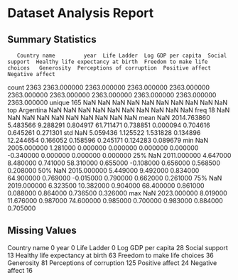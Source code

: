 # Dataset Analysis Report

## Summary Statistics
       Country name         year  Life Ladder  Log GDP per capita  Social support  Healthy life expectancy at birth  Freedom to make life choices   Generosity  Perceptions of corruption  Positive affect  Negative affect
count          2363  2363.000000  2363.000000         2363.000000     2363.000000                       2363.000000                   2363.000000  2363.000000                2363.000000      2363.000000      2363.000000
unique          165          NaN          NaN                 NaN             NaN                               NaN                           NaN          NaN                        NaN              NaN              NaN
top       Argentina          NaN          NaN                 NaN             NaN                               NaN                           NaN          NaN                        NaN              NaN              NaN
freq             18          NaN          NaN                 NaN             NaN                               NaN                           NaN          NaN                        NaN              NaN              NaN
mean            NaN  2014.763860     5.483566            9.288291        0.804917                         61.711471                      0.738851     0.000094                   0.704616         0.645261         0.271301
std             NaN     5.059436     1.125522            1.531828        0.134896                         12.244654                      0.166052     0.158596                   0.245171         0.124283         0.089679
min             NaN  2005.000000     1.281000            0.000000        0.000000                          0.000000                      0.000000    -0.340000                   0.000000         0.000000         0.000000
25%             NaN  2011.000000     4.647000            8.480000        0.741000                         58.310000                      0.655000    -0.108000                   0.656000         0.568500         0.208000
50%             NaN  2015.000000     5.449000            9.492000        0.834000                         64.900000                      0.769000    -0.015000                   0.790000         0.662000         0.261000
75%             NaN  2019.000000     6.323500           10.382000        0.904000                         68.400000                      0.861000     0.088000                   0.864000         0.736500         0.326000
max             NaN  2023.000000     8.019000           11.676000        0.987000                         74.600000                      0.985000     0.700000                   0.983000         0.884000         0.705000

## Missing Values
Country name                          0
year                                  0
Life Ladder                           0
Log GDP per capita                   28
Social support                       13
Healthy life expectancy at birth     63
Freedom to make life choices         36
Generosity                           81
Perceptions of corruption           125
Positive affect                      24
Negative affect                      16
